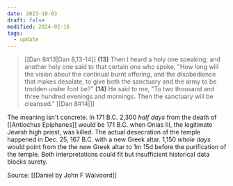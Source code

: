 ```yaml
---
date: 2023-10-03
draft: false
modified: 2024-02-16
tags:
  - update
---
```


> [[Dan 8#13|Dan 8,13-14]]
> **(13)** Then I heard a holy one speaking; and another holy one said to that certain one who spoke, "How long will the vision about the continual burnt offering, and the disobedience that makes desolate, to give both the sanctuary and the army to be trodden under foot be?"
> **(14)** He said to me, "To two thousand and three hundred evenings and mornings. Then the sanctuary will be cleansed."
> [[Dan 8#14|]]

The meaning isn't concrete. In 171 B.C. 2,300 *half days* from the death of [[Antiochus Epiphanes]] would be 171 B.C. when Onias III, the legitimate Jewish high priest, was killed. The actual desecration of the temple happened in Dec. 25, 167 B.C. with a new Greek altar. 1,150 *whole days* would point from the the new Greek altar to 1m 15d before the purification of the temple. Both interpretations could fit but insufficient historical data blocks surety.

Source: [[Daniel by John F Walvoord]]

